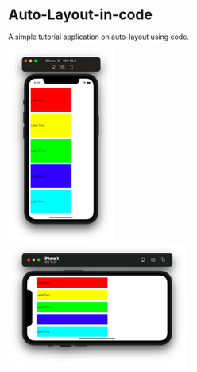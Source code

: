 # Auto-Layout-in-code
A simple tutorial application on auto-layout using code.

![Screenshot001](https://github.com/ClearCut3000/Auto-Layout-in-code/blob/main/Auto%20Layout%20in%20code/Screenshots/scr001.png?raw=true)
![Screenshot002](https://github.com/ClearCut3000/Auto-Layout-in-code/blob/main/Auto%20Layout%20in%20code/Screenshots/scr002.png?raw=true)
